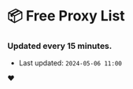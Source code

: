 # :package: Free Proxy List
### Updated every 15 minutes.

- Last updated: `2024-05-06 11:00`

:heart:
